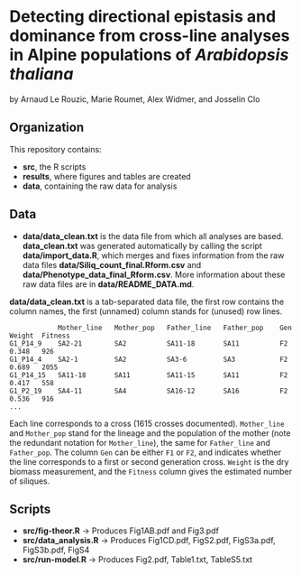 # Detecting directional epistasis and dominance from cross-line analyses in Alpine populations of *Arabidopsis thaliana*

by Arnaud Le Rouzic, Marie Roumet, Alex Widmer, and Josselin Clo


## Organization

This repository contains:
* **src**, the R scripts
* **results**, where figures and tables are created
* **data**, containing the raw data for analysis

## Data

* **data/data_clean.txt** is the data file from which all analyses are based. **data_clean.txt** was generated automatically by calling the script **data/import_data.R**, which merges and fixes information from the raw data files **data/Siliq_count_final.Rform.csv** and **data/Phenotype_data_final_Rform.csv**. More information about these raw data files are in **data/README_DATA.md**. 

**data/data_clean.txt** is a tab-separated data file, the first row contains the column names, the first (unnamed) column stands for (unused) row lines. 

````{verbatim}
            Mother_line   Mother_pop   Father_line   Father_pop    Gen     Weight  Fitness
G1_P14_9    SA2-21        SA2          SA11-18       SA11          F2      0.348   926
G1_P14_4    SA2-1         SA2          SA3-6         SA3           F2      0.689   2055
G1_P14_15   SA11-18       SA11         SA11-15       SA11          F2      0.417   558
G1_P2_19    SA4-11        SA4          SA16-12       SA16          F2      0.536   916
...
````

Each line corresponds to a cross (1615 crosses documented). ``Mother_line`` and ``Mother_pop`` stand for the lineage and the population of the mother (note the redundant notation for ``Mother_line``), the same for ``Father_line`` and ``Father_pop``. The column ``Gen`` can be either ``F1`` or ``F2``, and indicates whether the line corresponds to a first or second generation cross. ``Weight`` is the dry biomass measurement, and the ``Fitness`` column gives the estimated number of siliques. 


## Scripts

* **src/fig-theor.R**     -> Produces Fig1AB.pdf and Fig3.pdf
* **src/data_analysis.R** -> Produces Fig1CD.pdf, FigS2.pdf, FigS3a.pdf, FigS3b.pdf, FigS4
* **src/run-model.R**     -> Produces Fig2.pdf, Table1.txt, TableS5.txt
